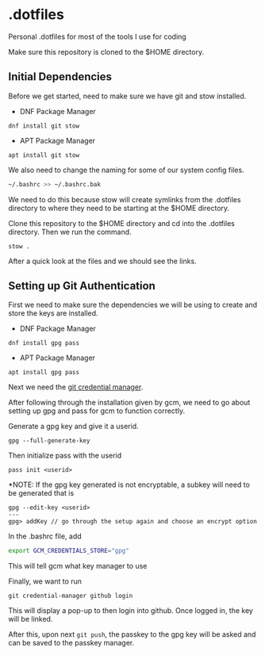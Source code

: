 # .dotfiles
Personal .dotfiles for most of the tools I use for coding

Make sure this repository is cloned to the $HOME directory.

## Initial Dependencies

Before we get started, need to make sure we have git and stow installed.

- DNF Package Manager
```
dnf install git stow
```

- APT Package Manager
```
apt install git stow
```

We also need to change the naming for some of our system config files.
```bash
~/.bashrc >> ~/.bashrc.bak
```
We need to do this because stow will create symlinks from the .dotfiles directory to where they need to be starting at the $HOME directory.

Clone this repository to the $HOME directory and cd into the .dotfiles directory.
Then we run the command.
```
stow .
```

After a quick look at the files and we should see the links.

## Setting up Git Authentication

First we need to make sure the dependencies we will be using to create and store the keys are installed.

- DNF Package Manager
```
dnf install gpg pass
```

- APT Package Manager
```
apt install gpg pass
```

Next we need the [git credential manager](https://github.com/git-ecosystem/git-credential-manager/tree/main).

After following through the installation given by gcm, we need to go about setting up gpg and pass for gcm to function correctly.

Generate a gpg key and give it a userid.
```
gpg --full-generate-key
```

Then initialize pass with the userid
```
pass init <userid>
```

\*NOTE: If the gpg key generated is not encryptable, a subkey will need to be generated that is
```
gpg --edit-key <userid>
---
gpg> addKey // go through the setup again and choose an encrypt option
```

In the .bashrc file, add
```bash
export GCM_CREDENTIALS_STORE="gpg"
```
This will tell gcm what key manager to use

Finally, we want to run
```
git credential-manager github login
```
This will display a pop-up to then login into github. Once logged in, the key will be linked.

After this, upon next `git push`, the passkey to the gpg key will be asked and can be saved to the passkey manager.
